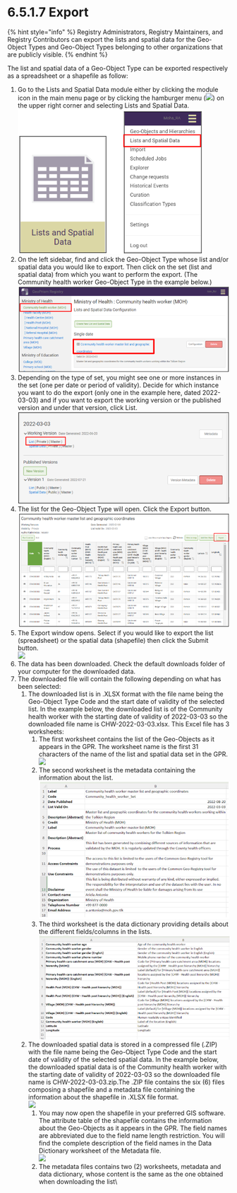 # 6.5.1.7 Export

{% hint style="info" %}
Registry Administrators, Registry Maintainers, and Registry Contributors can export the lists and spatial data for the Geo-Object Types and Geo-Object Types belonging to other organizations that are publicly visible.
{% endhint %}

The list and spatial data of a Geo-Object Type can be exported respectively as a spreadsheet or a shapefile as follow:

1. Go to the Lists and Spatial Data module either by clicking the module icon in the main menu page or by clicking the hamburger menu (![](https://lh3.googleusercontent.com/4ieAODNcwrlKZ6iUiZnYlbLGZmQJiEse\_Z8mls7B1vwiKHOfldO3TWH3smxfa1IJQb\_BhxM7c6iTe--Wm0sPvlovt4jp-DaoMkTqq5MNslg-imIrXqyoa3A3Fnq-Ct\_7AAaQzW-xMCIbev1kGSUU8xN5v8iFIayG4z8c4H78mU80Ms6J\_4PBB1ghQw)) on the upper right corner and selecting Lists and Spatial Data.\
   ![](<../../../../../.gitbook/assets/image (19) (1) (1).png>)
2. On the left sidebar, find and click the Geo-Object Type whose list and/or spatial data you would like to export. Then click on the set (list and spatial data) from which you want to perform the export. (The Community health worker Geo-Object Type in the example below.)\
   ![](<../../../../../.gitbook/assets/image (56).png>)
3. Depending on the type of set, you might see one or more instances in the set (one per date or period of validity). Decide for which instance you want to do the export (only one in the example here, dated 2022-03-03) and if you want to export the working version or the published version and under that version, click List.\
   ![](<../../../../../.gitbook/assets/image (19).png>)
4. The list for the Geo-Object Type will open. Click the Export button.\
   ![](<../../../../../.gitbook/assets/image (52).png>)
5. The Export window opens. Select if you would like to export the list (spreadsheet) or the spatial data (shapefile) then click the Submit button.\
   ![](https://lh3.googleusercontent.com/tX344nIeXFt4DF78ZaDvxdqIFhUbB-A862QfwBWdXGl\_f1vZhzjoiYFX3mwUe\_wBS6oKUGfkC3Zeuirz2cFb2fnvpcPRTOrmf8BFwZFhkwFGzSEPoIMtSDf2xNLoeK-JUxdHgBEdGQ9JoOte828GyQPUu\_4C8bc2sSCh68K7LrhD3JcEGnwApMmSxA)
6. The data has been downloaded. Check the default downloads folder of your computer for the downloaded data.
7. The downloaded file will contain the following depending on what has been selected:
   1. The downloaded list is in .XLSX format with the file name being the Geo-Object Type Code and the start date of validity of the selected list. In the example below, the downloaded list is of the Community health worker with the starting date of validity of 2022-03-03 so the downloaded file name is CHW-2022-03-03.xlsx. This Excel file has 3 worksheets:
      1. The first worksheet contains the list of the Geo-Objects as it appears in the GPR. The worksheet name is the first 31 characters of the name of the list and spatial data set in the GPR.\
         ![](https://lh6.googleusercontent.com/ozu5nxtx3EbnCntc8uNt6qQt0zcDnc-fibziRoGPUMS7sB0-B-QIgHHJjJKEfuZsqsciZw53y6HNM7GpVivEXo3GO7WJKD1DhJ2adzT50I\_t6I1reTBXePNH0oF6HNFXMY2MYcELJRwj40FWBDOxtTLaWWZjXHkzurbgt9B-cI\_NyduWS5Gub3SJqQ)
      2. The second worksheet is the metadata containing the information about the list.\
         ![](<../../../../../.gitbook/assets/image (16).png>)
      3. The third worksheet is the data dictionary providing details about the different fields/columns in the lists.\
         ![](<../../../../../.gitbook/assets/image (40).png>)
   2. The downloaded spatial data is stored in a compressed file (.ZIP) with the file name being the Geo-Object Type Code and the start date of validity of the selected spatial data. In the example below, the downloaded spatial data is of the Community health worker with the starting date of validity of 2022-03-03 so the downloaded file name is CHW-2022-03-03.zip.The .ZIP file contains the six (6) files composing a shapefile and a metadata file containing the information about the shapefile in .XLSX file format.\
      ![](https://lh6.googleusercontent.com/qAiVur-H3PezIq2iP\_MNwsxdw1VK6A6IQqmMFzdkv4m5gdqg7u1vviIDuXB5jMSPnzNqGXBO\_yHnOVCuD71n2QXQGhsTF7b7nmEZlbATNoFgqe2CyKSguESBFBH8CI99dI-UKbkyJf\_CimOpO0QhyC8NgK0CEXOSm5XRspykiWfeTfSG0eBkuLThnQ)
      1. You may now open the shapefile in your preferred GIS software. The attribute table of the shapefile contains the information about the Geo-Objects as it appears in the GPR. The field names are abbreviated due to the field name length restriction. You will find the complete description of the field names in the Data Dictionary worksheet of the Metadata file.\
         ![](https://lh5.googleusercontent.com/cZW\_eFsbbB8BNproJmGO6gXqk-OIlCJwMwsGHtZeSBJDATLtadlMxXS4B9THyl82GSl9gtY9y7bM46ztHV79hOFBi9VyNUc-GevXadLo7sZ2hmcVtKkEwf0MMcTiaZVdW3w8pkl7sUlPXB6ZGJXWwvNdryhd63GurYXrUbGTpWI52XvViZBoHxwtXg)
      2. The metadata files contains two (2) worksheets, metadata and data dictionary, whose content is the same as the one obtained when downloading the list\
